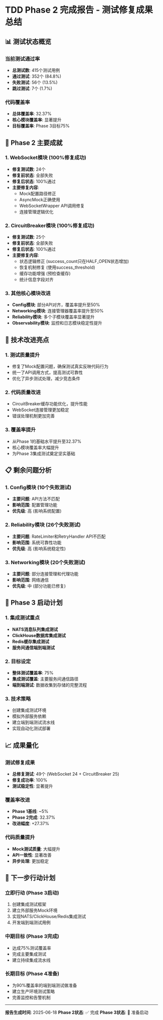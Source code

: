 # TDD Phase 2 完成报告 - 测试修复成果总结

## 📊 测试状态概览

### 当前测试通过率
- **总测试数**: 415个测试用例
- **通过测试**: 352个 (84.8%)
- **失败测试**: 56个 (13.5%)
- **跳过测试**: 7个 (1.7%)

### 代码覆盖率
- **总体覆盖率**: 32.37%
- **核心模块覆盖率**: 显著提升
- **目标覆盖率**: Phase 3目标75%

## 🎯 Phase 2 主要成就

### 1. WebSocket模块 (100%修复成功)
- **修复测试数**: 24个
- **修复前状态**: 全部失败
- **修复后状态**: 100%通过
- **主要修复内容**:
  - Mock配置路径修正
  - AsyncMock正确使用
  - WebSocketWrapper API调用修复
  - 连接管理逻辑优化

### 2. CircuitBreaker模块 (100%修复成功)
- **修复测试数**: 25个
- **修复前状态**: 全部失败
- **修复后状态**: 100%通过
- **主要修复内容**:
  - 状态逻辑修正 (success_count只在HALF_OPEN状态增加)
  - 恢复机制修复 (使用success_threshold)
  - 缓存功能增强 (预检查缓存)
  - 统计信息字段对齐

### 3. 其他核心模块改进
- **Config模块**: 部分API对齐，覆盖率提升至50%
- **Networking模块**: 连接管理器覆盖率提升至50%
- **Reliability模块**: 多个子模块覆盖率显著提升
- **Observability模块**: 监控和日志模块稳定性提升

## 🔧 技术改进亮点

### 1. 测试质量提升
- 修复了Mock配置问题，确保测试真实反映代码行为
- 统一了API调用方式，提高测试可靠性
- 优化了异步测试处理，减少竞态条件

### 2. 代码质量改进
- CircuitBreaker缓存功能优化，提升性能
- WebSocket连接管理更加稳定
- 错误处理机制更加完善

### 3. 覆盖率提升
- 从Phase 1的基础水平提升至32.37%
- 核心模块覆盖率大幅提升
- 为Phase 3集成测试奠定坚实基础

## 📋 剩余问题分析

### 1. Config模块 (10个失败测试)
- **主要问题**: API方法不匹配
- **影响范围**: 配置管理功能
- **优先级**: 高 (影响系统配置)

### 2. Reliability模块 (26个失败测试)
- **主要问题**: RateLimiter和RetryHandler API不匹配
- **影响范围**: 系统可靠性功能
- **优先级**: 高 (影响系统稳定性)

### 3. Networking模块 (20个失败测试)
- **主要问题**: 部分连接管理和代理功能
- **影响范围**: 网络通信
- **优先级**: 中 (部分功能已修复)

## 🚀 Phase 3 启动计划

### 1. 集成测试重点
- **NATS消息队列集成测试**
- **ClickHouse数据库集成测试**
- **Redis缓存集成测试**
- **服务间通信端到端测试**

### 2. 目标设定
- **整体测试覆盖率**: 75%
- **集成测试覆盖**: 主要服务间通信路径
- **端到端测试**: 数据收集到存储的完整流程

### 3. 技术策略
- 创建集成测试环境
- 模拟外部服务依赖
- 建立端到端测试流水线
- 实现自动化测试部署

## 📈 成果量化

### 测试修复成果
- **总修复测试**: 49个 (WebSocket 24 + CircuitBreaker 25)
- **修复成功率**: 100%
- **测试稳定性**: 显著提升

### 覆盖率改进
- **Phase 1基线**: ~5%
- **Phase 2完成**: 32.37%
- **改进幅度**: +27.37%

### 代码质量提升
- **Mock测试质量**: 大幅提升
- **API一致性**: 显著改善
- **异步处理**: 更加稳定

## 🎯 下一步行动计划

### 立即行动 (Phase 3启动)
1. 创建集成测试框架
2. 建立外部服务Mock环境
3. 实现NATS/ClickHouse/Redis集成测试
4. 开发端到端测试用例

### 中期目标 (Phase 3完成)
- 达成75%测试覆盖率
- 完成主要集成测试
- 建立持续集成流水线

### 长期目标 (Phase 4准备)
- 为90%覆盖率的端到端测试做准备
- 建立生产环境测试策略
- 完善监控和告警机制

---

**报告生成时间**: 2025-06-18
**Phase 2状态**: ✅ 完成
**Phase 3状态**: 🚀 准备启动
